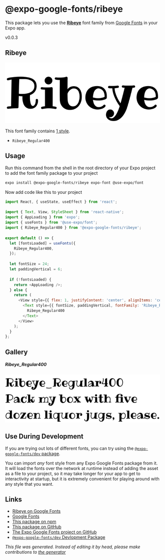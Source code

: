# @expo-google-fonts/ribeye

This package lets you use the [**Ribeye**](https://fonts.google.com/specimen/Ribeye) font family from [Google Fonts](https://fonts.google.com/) in your Expo app.

v0.0.3

## Ribeye

![Ribeye](./font-family.png)

This font family contains [1 style](#gallery).

- `Ribeye_Regular400`

## Usage

Run this command from the shell in the root directory of your Expo project to add the font family package to your project
```sh
expo install @expo-google-fonts/ribeye expo-font @use-expo/font
```

Now add code like this to your project
```js
import React, { useState, useEffect } from 'react';

import { Text, View, StyleSheet } from 'react-native';
import { AppLoading } from 'expo';
import { useFonts } from '@use-expo/font';
import { Ribeye_Regular400 } from '@expo-google-fonts/ribeye';

export default () => {
  let [fontsLoaded] = useFonts({
    Ribeye_Regular400,
  });

  let fontSize = 24;
  let paddingVertical = 6;

  if (!fontsLoaded) {
    return <AppLoading />;
  } else {
    return (
      <View style={{ flex: 1, justifyContent: 'center', alignItems: 'center' }}>
        <Text style={{ fontSize, paddingVertical, fontFamily: 'Ribeye_Regular400' }}>
          Ribeye_Regular400
        </Text>
      </View>
    );
  }
};

```

## Gallery

##### Ribeye_Regular400
![Ribeye_Regular400](./9fe858f86a4e9a56b2a520c8f615ee7dd682f4a2fed5b8033405258755e1105e.ttf.png)


## Use During Development

If you are trying out lots of different fonts, you can try using the [`@expo-google-fonts/dev` package](https://github.com/expo/google-fonts/tree/master/font-packages/dev#readme).

You can import *any* font style from any Expo Google Fonts package from it. It will load the fonts
over the network at runtime instead of adding the asset as a file to your project, so it may take longer
for your app to get to interactivity at startup, but it is extremely convenient
for playing around with any style that you want.

## Links

- [Ribeye on Google Fonts](https://fonts.google.com/specimen/Ribeye)
- [Google Fonts](https://fonts.google.com/)
- [This package on npm](https://www.npmjs.com/package/@expo-google-fonts/ribeye)
- [This package on GitHub](https://github.com/expo/google-fonts/tree/master/font-packages/ribeye)
- [The Expo Google Fonts project on GitHub](https://github.com/expo/google-fonts)
- [`@expo-google-fonts/dev` Devlopment Package](https://github.com/expo/google-fonts/tree/master/font-packages/dev)


*This file was generated. Instead of editing it by head, please make contributions to [the generator](https://github.com/expo/google-fonts/tree/master/packages/generator)*
